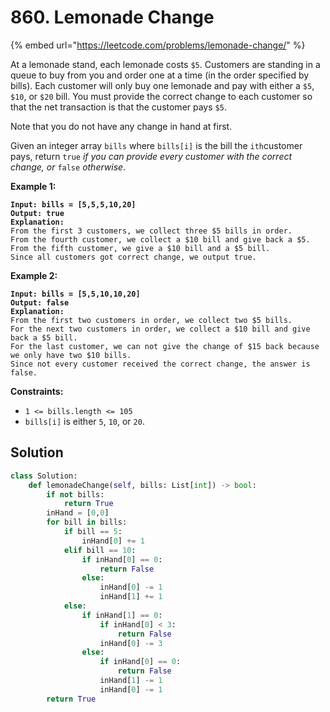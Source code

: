 # 860. Lemonade Change

{% embed url="https://leetcode.com/problems/lemonade-change/" %}

At a lemonade stand, each lemonade costs `$5`. Customers are standing in a queue to buy from you and order one at a time (in the order specified by bills). Each customer will only buy one lemonade and pay with either a `$5`, `$10`, or `$20` bill. You must provide the correct change to each customer so that the net transaction is that the customer pays `$5`.

Note that you do not have any change in hand at first.

Given an integer array `bills` where `bills[i]` is the bill the `ith`customer pays, return `true` _if you can provide every customer with the correct change, or_ `false` _otherwise_.

&#x20;

**Example 1:**

<pre><code><strong>Input: bills = [5,5,5,10,20]
</strong><strong>Output: true
</strong><strong>Explanation: 
</strong>From the first 3 customers, we collect three $5 bills in order.
From the fourth customer, we collect a $10 bill and give back a $5.
From the fifth customer, we give a $10 bill and a $5 bill.
Since all customers got correct change, we output true.
</code></pre>

**Example 2:**

<pre><code><strong>Input: bills = [5,5,10,10,20]
</strong><strong>Output: false
</strong><strong>Explanation: 
</strong>From the first two customers in order, we collect two $5 bills.
For the next two customers in order, we collect a $10 bill and give back a $5 bill.
For the last customer, we can not give the change of $15 back because we only have two $10 bills.
Since not every customer received the correct change, the answer is false.
</code></pre>

&#x20;

**Constraints:**

* `1 <= bills.length <= 105`
* `bills[i]` is either `5`, `10`, or `20`.

## Solution

```python
class Solution:
    def lemonadeChange(self, bills: List[int]) -> bool:
        if not bills:
            return True
        inHand = [0,0]
        for bill in bills:
            if bill == 5:
                inHand[0] += 1
            elif bill == 10:
                if inHand[0] == 0:
                    return False
                else:
                    inHand[0] -= 1
                    inHand[1] += 1
            else:
                if inHand[1] == 0:
                    if inHand[0] < 3:
                        return False
                    inHand[0] -= 3
                else:
                    if inHand[0] == 0:
                        return False
                    inHand[1] -= 1
                    inHand[0] -= 1
        return True
        
```
